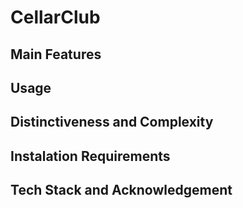 # CellarClub

## Main Features

## Usage

## Distinctiveness and Complexity

## Instalation Requirements

## Tech Stack and Acknowledgement




